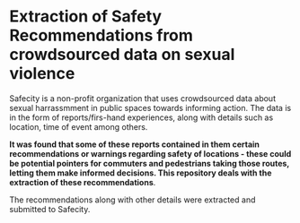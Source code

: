 # Extraction of Safety Recommendations from crowdsourced data on sexual violence

Safecity is a non-profit organization that uses crowdsourced data about sexual harrassmment in public spaces towards informing action. The data is in the form of reports/firs-hand experiences, along with details such as location, time of event among others.

<b> It was found that some of these reports contained in them certain recommendations or warnings regarding safety of locations - these could be potential pointers for commuters and pedestrians taking those routes, letting them make informed decisions. This repository deals with the extraction of these recommendations</b>.

The recommendations along with other details were extracted and submitted to Safecity.
